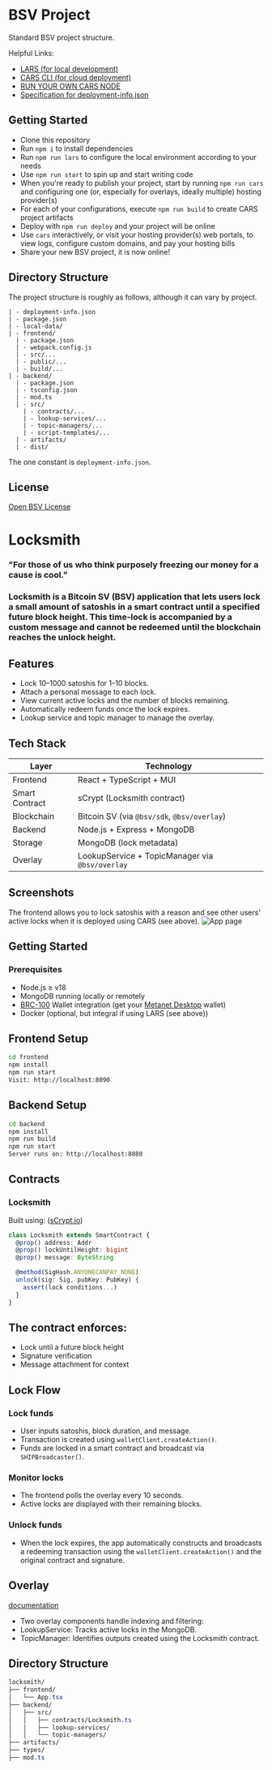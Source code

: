 # BSV Project

Standard BSV project structure.

Helpful Links:

- [LARS (for local development)](https://github.com/bitcoin-sv/lars)
- [CARS CLI (for cloud deployment)](https://github.com/bitcoin-sv/cars-cli)
- [RUN YOUR OWN CARS NODE](https://github.com/bitcoin-sv/cars-node)
- [Specification for deployment-info.json](https://github.com/bitcoin-sv/BRCs/blob/master/apps/0102.md)

## Getting Started

- Clone this repository
- Run `npm i` to install dependencies
- Run `npm run lars` to configure the local environment according to your needs
- Use `npm run start` to spin up and start writing code
- When you're ready to publish your project, start by running `npm run cars` and configuring one (or, especially for overlays, ideally multiple) hosting provider(s)
- For each of your configurations, execute `npm run build` to create CARS project artifacts
- Deploy with `npm run deploy` and your project will be online
- Use `cars` interactively, or visit your hosting provider(s) web portals, to view logs, configure custom domains, and pay your hosting bills
- Share your new BSV project, it is now online!

## Directory Structure

The project structure is roughly as follows, although it can vary by project.

```
| - deployment-info.json
| - package.json
| - local-data/
| - frontend/
  | - package.json
  | - webpack.config.js
  | - src/...
  | - public/...
  | - build/...
| - backend/
  | - package.json
  | - tsconfig.json
  | - mod.ts
  | - src/
    | - contracts/...
    | - lookup-services/...
    | - topic-managers/...
    | - script-templates/...
  | - artifacts/
  | - dist/
```

The one constant is `deployment-info.json`.

## License

[Open BSV License](./LICENSE.txt)

# Locksmith

### "For those of us who think purposely freezing our money for a cause is cool."

### Locksmith is a Bitcoin SV (BSV) application that lets users lock a small amount of satoshis in a smart contract until a specified future block height. This time-lock is accompanied by a custom message and cannot be redeemed until the blockchain reaches the unlock height.

## Features

- Lock 10–1000 satoshis for 1–10 blocks.
- Attach a personal message to each lock.
- View current active locks and the number of blocks remaining.
- Automatically redeem funds once the lock expires.
- Lookup service and topic manager to manage the overlay.

## Tech Stack

| Layer          | Technology                                |
|----------------|--------------------------------------------|
| Frontend       | React + TypeScript + MUI                  |
| Smart Contract | sCrypt (Locksmith contract)               |
| Blockchain     | Bitcoin SV (via `@bsv/sdk`, `@bsv/overlay`) |
| Backend        | Node.js + Express + MongoDB               |
| Storage        | MongoDB (lock metadata)                   |
| Overlay        | LookupService + TopicManager via `@bsv/overlay` |

## Screenshots

The frontend allows you to lock satoshis with a reason and see other users' active locks when it is deployed using CARS (see above).
![App page](https://github.com/user-attachments/assets/9363c9a5-0535-4805-a376-a0322aeef074)

## Getting Started

### Prerequisites

- Node.js ≥ v18
- MongoDB running locally or remotely
- [BRC-100](https://github.com/bitcoin-sv/BRCs/blob/master/wallet/0100.md) Wallet integration (get your [Metanet Desktop](https://github.com/bitcoin-sv/metanet-desktop/releases) wallet)
- Docker (optional, but integral if using LARS (see above))

## Frontend Setup
```bash
cd frontend
npm install
npm run start
Visit: http://localhost:8090
```
## Backend Setup
```bash
cd backend
npm install
npm run build
npm run start
Server runs on: http://localhost:8080
```

## Contracts
### Locksmith 
Built using: ([sCrypt.io](https://scrypt.io/))
```ts
class Locksmith extends SmartContract {
  @prop() address: Addr
  @prop() lockUntilHeight: bigint
  @prop() message: ByteString

  @method(SigHash.ANYONECANPAY_NONE)
  unlock(sig: Sig, pubKey: PubKey) {
    assert(lock conditions...)
  }
}
```
## The contract enforces:
- Lock until a future block height
- Signature verification
- Message attachment for context
 
## Lock Flow
### Lock funds
- User inputs satoshis, block duration, and message.
- Transaction is created using `walletClient.createAction()`.
- Funds are locked in a smart contract and broadcast via `SHIPBroadcaster()`.

### Monitor locks
- The frontend polls the overlay every 10 seconds.
- Active locks are displayed with their remaining blocks.

### Unlock funds
- When the lock expires, the app automatically constructs and broadcasts a redeeming transaction using the `walletClient.createAction()` and the original contract and signature.

## Overlay 
[documentation](https://docs.projectbabbage.com/docs/concepts/overlays)
- Two overlay components handle indexing and filtering:
- LookupService: Tracks active locks in the MongoDB.
- TopicManager: Identifies outputs created using the Locksmith contract.

## Directory Structure
```css
locksmith/
├── frontend/
│   └── App.tsx
├── backend/
│   ├── src/
│   │   ├── contracts/Locksmith.ts
│   │   ├── lookup-services/
│   │   └── topic-managers/
├── artifacts/
├── types/
├── mod.ts
```
